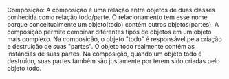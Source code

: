 Composição: A composição é uma relação entre objetos de duas classes conhecida como relação todo/parte. O relacionamento
tem esse nome porque conceitualmente um objeto(todo) contém outros objetos(partes). A composição permite combinar
diferentes tipos de objetos em um objeto mais complexo.
Na composição, o objeto "todo" é responsável pela criação e destruição de suas  "partes". O objeto todo realmente contém
as instâncias de suas partes. Na composição, quando um objeto todo é destruído, suas partes também são justamente por
terem sido criadas pelo objeto todo.
